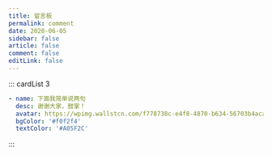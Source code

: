 ```yaml
---
title: 留言板
permalink: comment
date: 2020-06-05
sidebar: false
article: false
comment: false
editLink: false
---
```


::: cardList 3
```yaml
- name: 下面我简单说两句
  desc: 谢谢大家，鼓掌！
  avatar: https://wpimg.wallstcn.com/f778738c-e4f8-4870-b634-56703b4acafe.gif
  bgColor: '#f0f2f4'
  textColor: '#A05F2C'
```
:::

<Comment />
